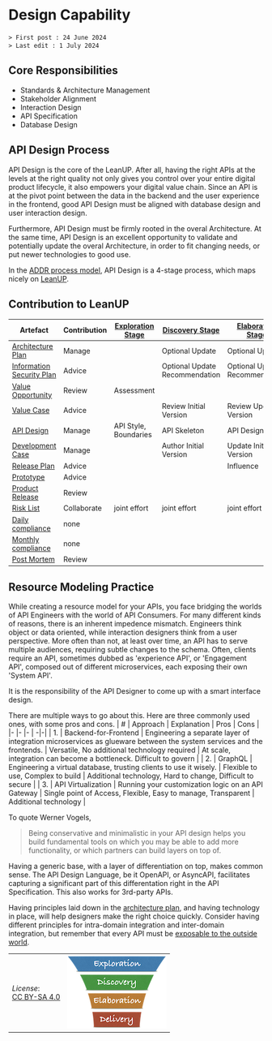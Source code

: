 # Design Capability

```text
> First post : 24 June 2024
> Last edit : 1 July 2024
```

## Core Responsibilities

- Standards & Architecture Management
- Stakeholder Alignment
- Interaction Design
- API Specification
- Database Design

## API Design Process

API Design is the core of the LeanUP. After all, having the right APIs at the levels at the right quality not only gives you control over your entire digital product lifecycle, it also empowers your digital value chain. Since an API is at the pivot point between the data in the backend and the user experience in the frontend, good API Design must be aligned with database design and user interaction design.

Furthermore, API Design must be firmly rooted in the overal Architecture. At the same time, API Design is an excellent opportunity to validate and potentially update the overal Architecture, in order to fit changing needs, or put newer technologies to good use.

In the [ADDR process model](/References/addr.md), API Design is a 4-stage process, which maps nicely on [LeanUP][nav].  

## Contribution to LeanUP

| Artefact | Contribution | [Exploration Stage](/Stages/exploration.md) |[Discovery Stage](/Stages/discovery.md) | [Elaboration Stage](/Stages/elaboration.md) | [Delivery Stage](/Stages/delivery.md) |
| ----- | ------------ | - | - | - | - |
| [Architecture Plan](/Artefacts/arch-plan.md) | Manage |  | Optional Update | Optional Update | Optional Update |
| [Information Security Plan](/Artefacts/sec-plan) | Advice |  | Optional Update Recommendation | Optional Update Recommendation | Optional Update Recommendation |
| [Value Opportunity](/Artefacts/val-oppo.md) | Review | Assessment |  |  |  |
| [Value Case](/Artefacts/val-case.md) | Advice |  | Review Initial Version | Review Updated Version |  |
| [API Design](/Artefacts/api-design.md) | Manage | API Style, Boundaries | API Skeleton | API Design | Refined API Design |
| [Development Case](/Artefacts/dev-case.md) | Manage |  | Author Initial Version | Update Initial Version | Maintain |
| [Release Plan](/Artefacts/rel-plan.md) | Advice |  |  | Influence | Influence |
| [Prototype](/Artefacts/pro-review.md) | Advice |  |  |  | Assessment |
| [Product Release](/Artefacts/rel-review.md) | Review |  |  |  | Assessment |
| [Risk List](/Artefacts/risklist.md) | Collaborate | joint effort | joint effort | joint effort | joint effort |
| [Daily compliance](/Artefacts/dailyCompliance.md) | none |  |  |  |  |
| [Monthly compliance](/Artefacts/monthlyCompliance.md) | none |  |  |  |  |
| [Post Mortem][pm] | Review |  |  |  | Assessment |

## Resource Modeling Practice

While creating a resource model for your APIs, you face bridging the worlds of API Engineers with the world of API Consumers. For many different kinds of reasons, there is an inherent impedence mismatch. Engineers think object or data oriented, while interaction designers think from a user perspective. More often than not, at least over time, an API has to serve multiple audiences, requiring subtle changes to the schema. Often, clients require an API, sometimes dubbed as 'experience API', or 'Engagement API', composed out of different microservices, each exposing their own 'System API'.

It is the responsibility of the API Designer to come up with a smart interface design.

There are multiple ways to go about this. Here are three commonly used ones, with some pros and cons.
| # | Approach | Explanation | Pros | Cons |
|- |- |- | -|-|
| 1. | Backend-for-Frontend | Engineering a separate layer of integration microservices as glueware between the system services and the frontends. | Versatile, No additional technology required | At scale, integration can become a bottleneck. Difficult to govern |
| 2. | GraphQL | Engineering a virtual database, trusting clients to use it wisely. | Flexible to use, Complex to build | Additional technology, Hard to change, Difficult to secure |
| 3. | API Virtualization | Running your customization logic on an API Gateway | Single point of Access, Flexible, Easy to manage, Transparent | Additional technology |

To quote Werner Vogels,
> Being conservative and minimalistic in your API design helps you build fundamental tools on which you may be able to add more functionality, or which partners can build layers on top of.

Having a generic base, with a layer of differentiation on top, makes common sense. The API Design Language, be it OpenAPI, or AsyncAPI, facilitates capturing a significant part of this differentation right in the API Specification. This also works for 3rd-party APIs.

Having principles laid down in the [architecture plan](/Artefacts/arch-plan.md), and having technology in place, will help designers make the right choice quickly. Consider having different principles for intra-domain integration and inter-domain integration, but remember that every API must be [exposable to the outside world](/References/api-mandate.md).

| | |
| - | - |
| *License*:</BR>[CC BY-SA 4.0](https://creativecommons.org/licenses/by-sa/4.0/deed.en) | [![LeanUP Logo](/images/leanupLogo-s.png)][nav] |

[nav]: /Capabilities/overview.md
[pm]: /Artefacts/post-mortem.md
